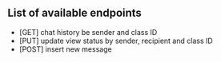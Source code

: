 ## List of available endpoints

- [GET] chat history be sender and class ID
- [PUT] update view status by sender, recipient and class ID
- [POST] insert new message

